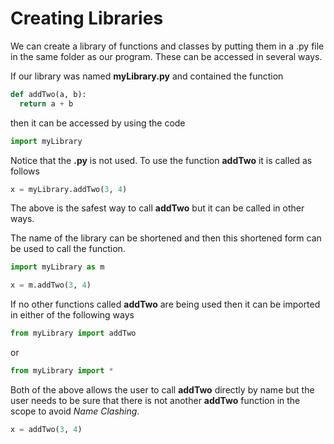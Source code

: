 # Creating Libraries

We can create a library of functions and classes by putting them in a .py file in the same folder as our program. These can be accessed in several ways.

If our library was named **myLibrary.py** and contained the function
```python
def addTwo(a, b):
  return a + b
```
then it can be accessed by using the code

```python
import myLibrary
```
Notice that the **.py** is not used. To use the function **addTwo** it is called as follows
```python
x = myLibrary.addTwo(3, 4)
```
The above is the safest way to call **addTwo** but it can be called in other ways.

The name of the library can be shortened and then this shortened form can be used to call the function.
```python
import myLibrary as m

x = m.addTwo(3, 4)
```

If no other functions called **addTwo** are being used then it can be imported in either of the following ways
```python
from myLibrary import addTwo
```
or
```python
from myLibrary import *
```
Both of the above allows the user to call **addTwo** directly by name but the user needs to be sure that there is not another **addTwo** function in the scope to avoid *Name Clashing*.
```python
x = addTwo(3, 4)
```
